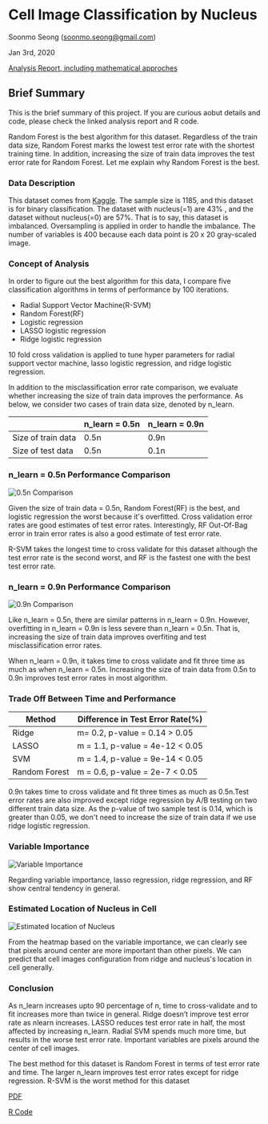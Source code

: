 # Cell Image Classification by Nucleus

Soonmo Seong (soonmo.seong@gmail.com)

Jan 3rd, 2020

[Analysis Report, including mathematical approches](https://drive.google.com/open?id=1iybkj00lmuhgsGshC2U2xrCKo7obpWWR)

## Brief Summary

This is the brief summary of this project. If you are curious aobut details and code, please check the linked analysis report and R code.

Random Forest is the best algorithm for this dataset. Regardless of the train data size, Random Forest marks the lowest test error rate with the shortest training time. In addition, increasing the size of train data improves the test error rate for Random Forest. Let me explain why Random Forest is the best.

### Data Description

This dataset comes from [Kaggle](https://www.kaggle.com/zicouc/pixelss-intensity-of-positive-and-negative-nuclei). The sample size is 1185, and this dataset is for binary classification. The dataset with nucleus(=1) are 43% , and the dataset without nucleus(=0) are 57%. That is to say, this dataset is imbalanced. Oversampling is applied in order to handle the imbalance. The number of variables is 400 because each data point is 20 x 20 gray-scaled image.

### Concept of Analysis

In order to figure out the best algorithm for this data, I compare five classification algorithms in terms of performance by 100 iterations.

- Radial Support Vector Machine(R-SVM)
- Random Forest(RF)
- Logistic regression
- LASSO logistic regression
- Ridge logistic regression

10 fold cross validation is applied to tune hyper parameters for radial support vector machine, lasso logistic regression, and ridge logistic regression.

In addition to the misclassification error rate comparison, we evaluate whether increasing the size of train data improves the performance. As below, we consider two cases of train data size, denoted by n_learn.

|                    | n_learn = 0.5n | n_learn = 0.9n |
| ------------------ | -------------- | -------------- |
| Size of train data | 0.5n           | 0.9n           |
| Size of test data  | 0.5n           | 0.1n           |

### n_learn = 0.5n Performance Comparison

![0.5n Comparison](https://drive.google.com/uc?export=view&id=1z_rspWuBU4pERNZziydULyEz1-jJlqox)

Given the size of train data = 0.5n, Random Forest(RF) is the best, and logistic regression the worst because it's overfitted. Cross validation error rates are good estimates of test error rates. Interestingly, RF Out-Of-Bag error in train error rates is also a good estimate of test error rate.

R-SVM takes the longest time to cross validate for this dataset although the test error rate is the second worst, and RF is the fastest one with the best test error rate.

### n_learn = 0.9n Performance Comparison

![0.9n Comparison](https://drive.google.com/uc?export=view&id=1O4uN-9wbDY2Nt4Hak-QYYXDUMZ_DrRB0)

Like n_learn = 0.5n, there are similar patterns in n_learn = 0.9n. However, overfitting in n_learn = 0.9n is less severe than n_learn = 0.5n. That is, increasing the size of train data improves overfiting and test misclassification error rates.

When n_learn = 0.9n, it takes time to cross validate and fit three time as much as when n_learn = 0.5n. Increasing the size of train data from 0.5n to 0.9n improves test error rates in most algorithm.

### Trade Off Between Time and Performance

| **Method**    | Difference in **Test Error Rate(%)** |
| ------------- | ------------------------------------ |
| Ridge         | m= 0.2, p-value = 0.14 > 0.05        |
| LASSO         | m = 1.1, p-value = 4e-12 < 0.05      |
| SVM           | m = 1.4, p-value = 9e-14 < 0.05      |
| Random Forest | m = 0.6, p-value = 2e-7 < 0.05       |

0.9n takes time to cross validate and fit three times as much as 0.5n.Test error rates are also improved except ridge regression by A/B testing on two different train data size. As the p-value of two sample test is 0.14, which is greater than 0.05, we don't need to increase the size of train data if we use ridge logistic regression.

### Variable Importance

![Variable Importance](https://drive.google.com/uc?export=view&id=10Iewbi8ZrI438sQI7QnGKpsjs9_Ps3hL)

Regarding variable importance, lasso regression, ridge regression, and RF show central tendency in general.

### Estimated Location of Nucleus in Cell

![Estimated location of Nucleus](https://drive.google.com/uc?export=view&id=14zbTs_osdQ3inQzhKEth-yVghXaO9zmM)

From the heatmap based on the variable importance, we can clearly see that pixels around center are more important than other pixels. We can predict that cell images configuration from ridge and nucleus's location in cell generally.

### Conclusion

As n_learn increases upto 90 percentage of n, time to cross-validate and to fit increases more than twice in general. Ridge doesn’t improve test error rate as nlearn increases. LASSO reduces test error rate in half, the most affected by increasing n_learn. Radial SVM spends much more time, but results in the worse test error rate. Important variables are pixels around the center of cell images.

The best method for this dataset is Random Forest in terms of test error rate and time. The larger n_learn improves test error rates except for ridge regression. R-SVM is the worst method for this dataset

[PDF](https://drive.google.com/open?id=1iybkj00lmuhgsGshC2U2xrCKo7obpWWR)

[R Code](https://drive.google.com/open?id=1mSzBeKDjYWgE_lmkgLCyfMOiw356wTCK)
